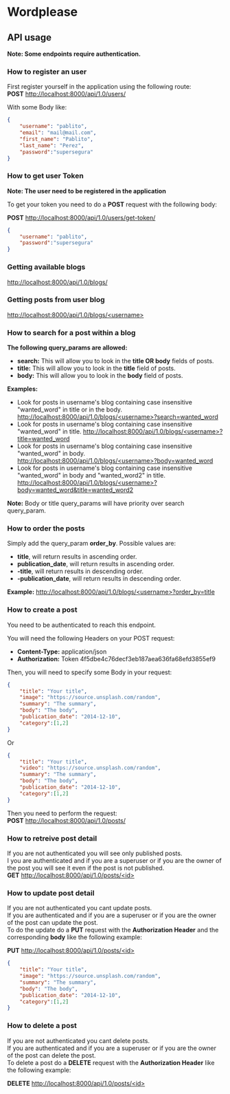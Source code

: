 # Wordplease

## API usage

**Note: Some endpoints require authentication.**

### How to register an user

First register yourself in the application using the following route:
<br/>
**POST** [http://localhost:8000/api/1.0/users/](http://localhost:8000/api/1.0/users/)

With some Body like:
```json
{
    "username": "pablito",
    "email": "mail@mail.com",
    "first_name": "Pablito",
    "last_name": "Perez",
    "password":"supersegura"
}
```

### How to get user Token

**Note: The user need to be registered in the application**

To get your token you need to do a **POST** request with the following body:

**POST** [http://localhost:8000/api/1.0/users/get-token/](http://localhost:8000/api/1.0/users/get-token/ "Get user Token")
```json
{
    "username": "pablito",
    "password":"supersegura"
}
```

### Getting available blogs

[http://localhost:8000/api/1.0/blogs/](http://localhost:8000/api/1.0/blogs/ "All Blogs")

### Getting posts from user blog

[http://localhost:8000/api/1.0/blogs/\<username\>](http://localhost:8000/api/1.0/blogs/luis "User Blog")

### How to search for a post within a blog

**The following query_params are allowed:**
* **search:** This will allow you to look in the **title OR body** fields of posts.
* **title:** This will allow you to look in the **title** field of posts.
* **body:** This will allow you to look in the **body** field of posts.

**Examples:**
* Look for posts in username's blog containing case insensitive "wanted_word" in title or in the body.
 [http://localhost:8000/api/1.0/blogs/\<username\>?search=wanted_word](http://localhost:8000/api/1.0/blogs/luis?search=wanted_word "User's Blog posts with the word wanted_word in the body or the title")
* Look for posts in username's blog containing case insensitive "wanted_word" in title.
 [http://localhost:8000/api/1.0/blogs/\<username\>?title=wanted_word](http://localhost:8000/api/1.0/blogs/luis?title=wanted_word "User's Blog posts with the word wanted_word in the title")
* Look for posts in username's blog containing case insensitive "wanted_word" in body.
 [http://localhost:8000/api/1.0/blogs/\<username\>?body=wanted_word](http://localhost:8000/api/1.0/blogs/luis?body=wanted_word "User's Blog posts with the word wanted_word in the body")
* Look for posts in username's blog containing case insensitive "wanted_word" in body and "wanted_word2" in title.
 [http://localhost:8000/api/1.0/blogs/\<username\>?body=wanted_word&title=wanted_word2](http://localhost:8000/api/1.0/blogs/luis?body=wanted_word&title=wanted_word2 "User's Blog posts with the word wanted_word in the body and wanted_word2 in title")

**Note:** Body or title query_params will have priority over search query_param.

### How to order the posts

Simply add the query_param **order_by**. Possible values are:

* **title**, will return results in ascending order.
* **publication_date**, will return results in ascending order.
* **-title**, will return results in descending order.
* **-publication_date**, will return results in descending order.

**Example:**
[http://localhost:8000/api/1.0/blogs/\<username\>?order_by=title](http://localhost:8000/api/1.0/blogs/luis?order_by=title "User's Blog posts sorted by title in ascending order")


### How to create a post

You need to be authenticated to reach this endpoint.

You will need the following Headers on your POST request:
* **Content-Type:** application/json
* **Authorization:** Token 4f5dbe4c76decf3eb187aea636fa68efd3855ef9

Then, you will need to specify some Body in your request:

```json
{
    "title": "Your title",
    "image": "https://source.unsplash.com/random",
    "summary": "The summary",
    "body": "The body",
    "publication_date": "2014-12-10",
    "category":[1,2]
}
```

Or

```json
{
    "title": "Your title",
    "video": "https://source.unsplash.com/random",
    "summary": "The summary",
    "body": "The body",
    "publication_date": "2014-12-10",
    "category":[1,2]
}
```

Then you need to perform the request:
<br/>
**POST** [http://localhost:8000/api/1.0/posts/](http://localhost:8000/api/1.0/posts/)


### How to retreive post detail
If you are not authenticated you will see only published posts.
<br/>
I you are authenticated and if you are a superuser or if you are the owner of the post you will see it even if the post is not published.
<br/>
**GET** [http://localhost:8000/api/1.0/posts/\<id\>](http://localhost:8000/api/1.0/posts/\<id\>)

### How to update post detail
If you are not authenticated you cant update posts.
<br/>
If you are authenticated and if you are a superuser or if you are the owner of the post can update the post.
<br/>
To do the update do a **PUT** request with the **Authorization Header** and the corresponding **body** like the following example:

**PUT** [http://localhost:8000/api/1.0/posts/\<id\>](http://localhost:8000/api/1.0/posts/\<id\>)

```json
{
    "title": "Your title",
    "image": "https://source.unsplash.com/random",
    "summary": "The summary",
    "body": "The body",
    "publication_date": "2014-12-10",
    "category":[1,2]
}
```

### How to delete a post
If you are not authenticated you cant delete posts.
<br/>
If you are authenticated and if you are a superuser or if you are the owner of the post can delete the post.
<br/>
To delete a post do a **DELETE** request with the **Authorization Header** like the following example:

**DELETE** [http://localhost:8000/api/1.0/posts/\<id\>](http://localhost:8000/api/1.0/posts/\<id\>)